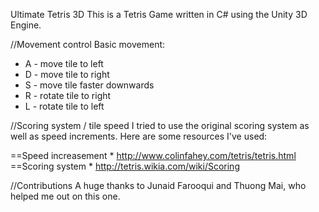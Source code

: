Ultimate Tetris 3D
This is a Tetris Game written in C# using the Unity 3D Engine. 

//Movement control
Basic movement:

* A - move tile to left
* D - move tile to right
* S - move tile faster downwards
* R - rotate tile to right
* L - rotate tile to left

//Scoring system / tile speed
I tried to use the original scoring system as well as speed increments. Here are some resources I've used:
 
==Speed increasement
	* http://www.colinfahey.com/tetris/tetris.html
==Scoring system
	* http://tetris.wikia.com/wiki/Scoring 

//Contributions
A huge thanks to Junaid Farooqui and Thuong Mai, who helped me out on this one.